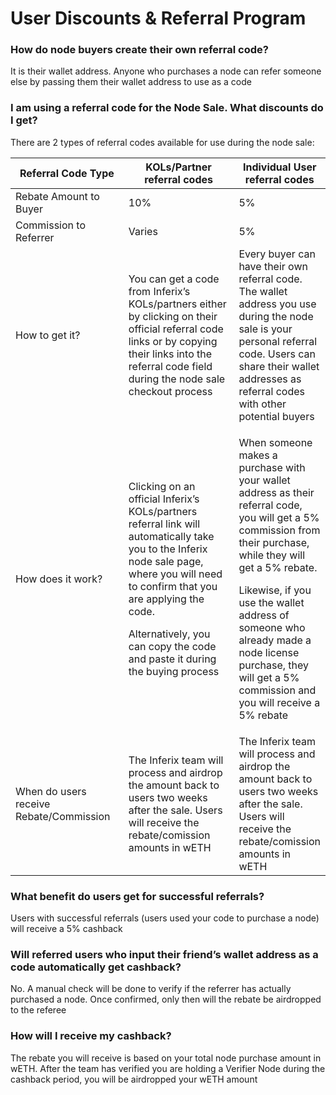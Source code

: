 # User Discounts & Referral Program

### **How do node buyers create their own referral code?**

It is their wallet address. Anyone who purchases a node can refer someone else by passing them their wallet address to use as a code

### I am using a referral code for the Node Sale. What discounts do I get? <a href="#i-am-using-a-referral-code-for-the-node-sale.-what-discounts-do-i-get" id="i-am-using-a-referral-code-for-the-node-sale.-what-discounts-do-i-get"></a>

There are 2 types of referral codes available for use during the node sale:

<table><thead><tr><th width="201">Referral Code Type</th><th width="242">KOLs/Partner referral codes</th><th>Individual User referral codes</th></tr></thead><tbody><tr><td>Rebate Amount to Buyer</td><td>10%</td><td>5%</td></tr><tr><td>Commission to Referrer</td><td>Varies</td><td>5%</td></tr><tr><td>How to get it?</td><td>You can get a code from Inferix’s KOLs/partners either by clicking on their official referral code links or by copying their links into the referral code field during the node sale checkout process</td><td>Every buyer can have their own referral code. The wallet address you use during the node sale is your personal referral code. Users can share their wallet addresses as referral codes with other potential buyers</td></tr><tr><td>How does it work?</td><td><p>Clicking on an official Inferix’s KOLs/partners referral link will automatically take you to the Inferix node sale page, where you will need to confirm that you are applying the code.</p><p>Alternatively, you can copy the code and paste it during the buying process</p></td><td><p>When someone makes a purchase with your wallet address as their referral code, you will get a 5% commission from their purchase, while they will get a 5% rebate.</p><p>Likewise, if you use the wallet address of someone who already made a node license purchase, they will get a 5% commission and you will receive a 5% rebate</p></td></tr><tr><td>When do users receive Rebate/Commission</td><td>The Inferix team will process and airdrop the amount back to users two weeks after the sale. Users will receive the rebate/comission amounts in wETH</td><td>The Inferix team will process and airdrop the amount back to users two weeks after the sale. Users will receive the rebate/comission amounts in wETH</td></tr></tbody></table>

### What benefit do users get for successful referrals? <a href="#what-benefit-do-users-get-for-successful-referrals" id="what-benefit-do-users-get-for-successful-referrals"></a>

Users with successful referrals (users used your code to purchase a node) will receive a 5% cashback

### Will referred users who input their friend’s wallet address as a code automatically get cashback? <a href="#will-referred-users-who-input-their-friends-wallet-address-as-a-code-automatically-get-cashback" id="will-referred-users-who-input-their-friends-wallet-address-as-a-code-automatically-get-cashback"></a>

No. A manual check will be done to verify if the referrer has actually purchased a node. Once confirmed, only then will the rebate be airdropped to the referee

### How will I receive my cashback? <a href="#how-will-i-receive-my-cashback" id="how-will-i-receive-my-cashback"></a>

The rebate you will receive is based on your total node purchase amount in wETH. After the team has verified you are holding a Verifier Node during the cashback period, you will be airdropped your wETH amount


